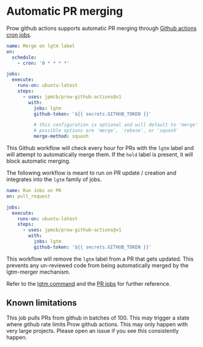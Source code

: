 # Automatic PR merging

Prow github actions supports automatic PR merging through
[Github actions cron jobs](https://docs.github.com/en/actions/reference/workflow-syntax-for-github-actions#onschedule).

```yaml
name: Merge on lgtm label
on:
  schedule:
    - cron: '0 * * * *'

jobs:
  execute:
    runs-on: ubuntu-latest
    steps:
      - uses: jpmcb/prow-github-actions@v1
        with:
          jobs: lgtm
          github-token: '${{ secrets.GITHUB_TOKEN }}'

          # this configuration is optional and will default to 'merge'
          # possible options are 'merge', 'rebase', or 'squash'
          merge-method: squash
```
This Github workflow will check every hour
for PRs with the `lgtm` label and will attempt to automatically merge them.
If the `hold` label is present, it will block automatic merging.

The following workflow is meant to run on PR update / creation and integrates into the `lgtm` family of jobs.
```yaml
name: Run Jobs on PR
on: pull_request

jobs:
  execute:
    runs-on: ubuntu-latest
    steps:
      - uses: jpmcb/prow-github-actions@v1
        with:
          jobs: lgtm
          github-token: '${{ secrets.GITHUB_TOKEN }}'
```
This workflow will remove the `lgtm` label from a PR that gets updated.
This prevents any un-reviewed code from being automatically merged by the lgtm-merger mechanism.

Refer to the [lgtm command](./commands.md) and the [PR jobs](./pr-jobs.md) for further reference.

## Known limitations
This job pulls PRs from github in batches of 100. This _may_ trigger a state
where github rate limits Prow github actions.
This may only happen with very large projects.
Please open an issue if you see this consistently happen.
